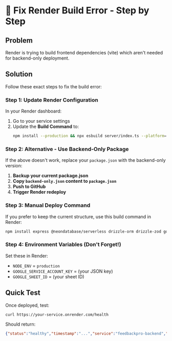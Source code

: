 # 🔧 Fix Render Build Error - Step by Step

## Problem
Render is trying to build frontend dependencies (vite) which aren't needed for backend-only deployment.

## Solution
Follow these exact steps to fix the build error:

### Step 1: Update Render Configuration
In your Render dashboard:

1. Go to your service settings
2. Update the **Build Command** to:
   ```bash
   npm install --production && npx esbuild server/index.ts --platform=node --packages=external --bundle --format=esm --outdir=dist
   ```

### Step 2: Alternative - Use Backend-Only Package
If the above doesn't work, replace your `package.json` with the backend-only version:

1. **Backup your current package.json**
2. **Copy `backend-only.json` content to `package.json`**
3. **Push to GitHub**
4. **Trigger Render redeploy**

### Step 3: Manual Deploy Command
If you prefer to keep the current structure, use this build command in Render:

```bash
npm install express @neondatabase/serverless drizzle-orm drizzle-zod google-auth-library googleapis memorystore passport passport-local ws zod zod-validation-error connect-pg-simple express-session esbuild && npx esbuild server/index.ts --platform=node --packages=external --bundle --format=esm --outdir=dist
```

### Step 4: Environment Variables (Don't Forget!)
Set these in Render:
- `NODE_ENV` = `production`
- `GOOGLE_SERVICE_ACCOUNT_KEY` = (your JSON key)
- `GOOGLE_SHEET_ID` = (your sheet ID)

## Quick Test
Once deployed, test:
```bash
curl https://your-service.onrender.com/health
```

Should return:
```json
{"status":"healthy","timestamp":"...","service":"feedbackpro-backend","version":"1.0.0"}
```